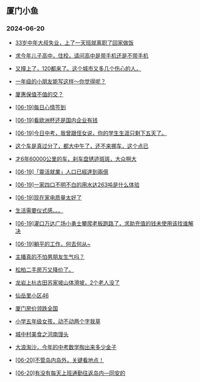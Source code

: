 ## 厦门小鱼 
### 2024-06-20

+ [33岁中年大叔失业，上了一天班就离职了回家做饭](http://bbs.xmfish.com/read-htm-tid-18206916.html)

+ [求今年儿子高中，住校，请问高中是带手机还是不带手机](http://bbs.xmfish.com/read-htm-tid-18207002.html)

+ [又撞上了，120都来了。这个城市又多几个伤心的人，](http://bbs.xmfish.com/read-htm-tid-18207043.html)

+ [一年级的小朋友能写这样～你觉得呢？](http://bbs.xmfish.com/read-htm-tid-18206851.html)

+ [厦惠保值不值的交？](http://bbs.xmfish.com/read-htm-tid-18206905.html)

+ [[06-19]每日心情签到](http://bbs.xmfish.com/read-htm-tid-18206832.html)

+ [[06-19]看欧洲杯还是国内企业有钱](http://bbs.xmfish.com/read-htm-tid-18206986.html)

+ [[06-19]今日中考，我曾跟侄女说，你的学生生涯只剩下五天了。](http://bbs.xmfish.com/read-htm-tid-18207061.html)

+ [这个车是真过分了，都大中午了，还不来挪车，这个点已](http://bbs.xmfish.com/read-htm-tid-18207046.html)

+ [才6年60000公里的车，刹车盘锈迹斑斑，大众啊大](http://bbs.xmfish.com/read-htm-tid-18207044.html)

+ [[06-19]「靈活就業」人口已經達到兩億](http://bbs.xmfish.com/read-htm-tid-18206867.html)

+ [[06-19]一家四口不明不白的用水达263吨是什么体验](http://bbs.xmfish.com/read-htm-tid-18207023.html)

+ [[06-19]现在家电质量太好了](http://bbs.xmfish.com/read-htm-tid-18207129.html)

+ [生活需要仪式感。。。](http://bbs.xmfish.com/read-htm-tid-18206970.html)

+ [[06-19]灌口万达广场小勇士攀爬老板跑路了，求助充值的钱未使用该找谁解决](http://bbs.xmfish.com/read-htm-tid-18207149.html)

+ [[06-19]躺平的工作，何去何从~](http://bbs.xmfish.com/read-htm-tid-18207139.html)

+ [主播真的不怕男朋友生气吗？](http://bbs.xmfish.com/read-htm-tid-18207032.html)

+ [松柏二手房万又降价了。](http://bbs.xmfish.com/read-htm-tid-18207234.html)

+ [龙岩上杭古田苏家坡山体滑坡，2个老人没了](http://bbs.xmfish.com/read-htm-tid-18207222.html)

+ [仙岳里小区46](http://bbs.xmfish.com/read-htm-tid-18207154.html)

+ [厦门房价领跌全国](http://bbs.xmfish.com/read-htm-tid-18207250.html)

+ [小学五年级女孩，动不动两个字我草](http://bbs.xmfish.com/read-htm-tid-18207265.html)

+ [城中村美食之河南馒头](http://bbs.xmfish.com/read-htm-tid-18207203.html)

+ [大浪淘沙，今年的中考数学掏出来多少金子](http://bbs.xmfish.com/read-htm-tid-18207331.html)

+ [[06-20]不管岛内岛外，关键看地点！](http://bbs.xmfish.com/read-htm-tid-18207427.html)

+ [[06-20]有没有每天上班通勤往返岛内—同安的](http://bbs.xmfish.com/read-htm-tid-18207281.html)

